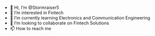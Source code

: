 - 👋 Hi, I’m @Stormraiser5
- 👀 I’m interested in Fintech
- 🌱 I’m currently learning Electronics and Communication Engineering
- 💞️ I’m looking to collaborate on Fintech Solutions
- 📫 How to reach me 

<!---
Stormraiser5/Stormraiser5 is a ✨ special ✨ repository because its `README.md` (this file) appears on your GitHub profile.
You can click the Preview link to take a look at your changes.
--->
